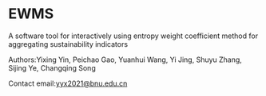 # EWMS

A software tool for interactively using entropy weight coefficient method for aggregating sustainability indicators

Authors:Yixing Yin, Peichao Gao, Yuanhui Wang, Yi Jing, Shuyu Zhang, Sijing Ye, Changqing Song

Contact email:yyx2021@bnu.edu.cn

